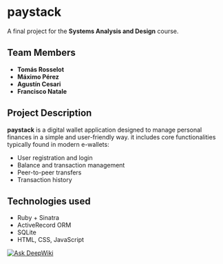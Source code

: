 # paystack

A final project for the **Systems Analysis and Design** course.

## Team Members

- **Tomás Rosselot**
- **Máximo Pérez**
- **Agustín Cesari**
- **Francisco Natale**

## Project Description

**paystack** is a digital wallet application designed to manage personal finances in a simple and user-friendly way. it includes core functionalities typically found in modern e-wallets:

- User registration and login
- Balance and transaction management
- Peer-to-peer transfers
- Transaction history


## Technologies used
- Ruby + Sinatra
- ActiveRecord ORM
- SQLite 
- HTML, CSS, JavaScript

[![Ask DeepWiki](https://deepwiki.com/badge.svg)](https://deepwiki.com/maxinperez/Virtual-Wallet)

